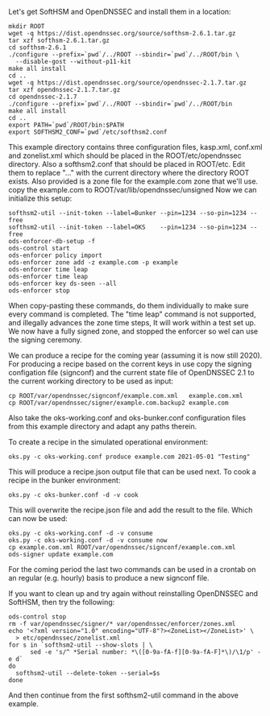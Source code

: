 Let's get SoftHSM and OpenDNSSEC and install them in a location:

    mkdir ROOT
    wget -q https://dist.opendnssec.org/source/softhsm-2.6.1.tar.gz
    tar xzf softhsm-2.6.1.tar.gz
    cd softhsm-2.6.1
    ./configure --prefix=`pwd`/../ROOT --sbindir=`pwd`/../ROOT/bin \
      --disable-gost --without-p11-kit
    make all install
    cd ..
    wget -q https://dist.opendnssec.org/source/opendnssec-2.1.7.tar.gz
    tar xzf opendnssec-2.1.7.tar.gz
    cd opendnssec-2.1.7
    ./configure --prefix=`pwd`/../ROOT --sbindir=`pwd`/../ROOT/bin
    make all install
    cd ..
    export PATH=`pwd`/ROOT/bin:$PATH
    export SOFTHSM2_CONF=`pwd`/etc/softhsm2.conf

This example directory contains three configuration files, kasp.xml, conf.xml
and zonelist.xml which should be placed in the ROOT/etc/opendnssec
directory.  Also a softhsm2.conf that should be placed in ROOT/etc.
Edit them to replace "..." with the current directory where the directory ROOT
exists.  Also provided is a zone file for the example.com zone that we'll use.
copy the example.com to ROOT/var/lib/opendnssec/unsigned
Now we can initialize this setup:

    softhsm2-util --init-token --label=Bunker --pin=1234 --so-pin=1234 --free
    softhsm2-util --init-token --label=OKS    --pin=1234 --so-pin=1234 --free
    ods-enforcer-db-setup -f
    ods-control start
    ods-enforcer policy import
    ods-enforcer zone add -z example.com -p example
    ods-enforcer time leap
    ods-enforcer time leap
    ods-enforcer key ds-seen --all
    ods-enforcer stop

When copy-pasting these commands, do them individually to make sure every
command is completed.  The "time leap" command is not supported, and
illegally advances the zone time steps,  It will work within a test set up.
We now have a fully signed zone, and stopped the enforcer so wel can use
the signing ceremony.

We can produce a recipe for the coming year (assuming it is now still 2020).
For producing a recipe based on the corrent keys in use copy the signing
configation file (signconf) and the current state file of OpenDNSSEC 2.1
to the current working directory to be used as input:

    cp ROOT/var/opendnssec/signconf/example.com.xml   example.com.xml
    cp ROOT/var/opendnssec/signer/example.com.backup2 example.com

Also take the oks-working.conf and oks-bunker.conf configuration files from
this example directory and adapt any paths therein.

To create a recipe in the simulated operational environment:

    oks.py -c oks-working.conf produce example.com 2021-05-01 "Testing"

This will produce a recipe.json output file that can be used next.
To cook a recipe in the bunker environment:

    oks.py -c oks-bunker.conf -d -v cook

This will overwrite the recipe.json file and add the result to the file.
Which can now be used:

    oks.py -c oks-working.conf -d -v consume
    oks.py -c oks-working.conf -d -v consume now
    cp example.com.xml ROOT/var/opendnssec/signconf/example.com.xml
    ods-signer update example.com

For the coming period the last two commands can be used in a crontab on
an regular (e.g. hourly) basis to produce a new signconf file.

If you want to clean up and try again without reinstalling OpenDNSSEC and
SoftHSM, then try the following:

    ods-control stop
    rm -f var/opendnssec/signer/* var/opendnssec/enforcer/zones.xml
    echo '<?xml version="1.0" encoding="UTF-8"?><ZoneList></ZoneList>' \
      > etc/opendnssec/zonelist.xml
    for s in `softhsm2-util --show-slots | \
          sed -e 's/^ *Serial number: *\([0-9a-fA-f][0-9a-fA-F]*\)/\1/p' -e d`
    do
      softhsm2-util --delete-token --serial=$s
    done

And then continue from the first softhsm2-util command in the above example.
